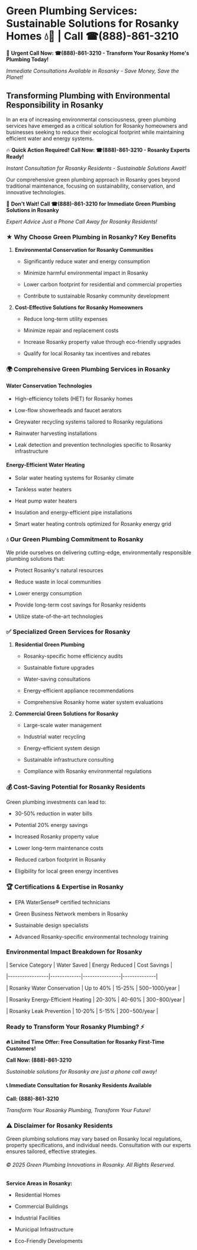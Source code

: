 # Green Plumbing Services: Sustainable Solutions for Rosanky Homes 💧🌿 | Call ☎(888)-861-3210

🚨 **Urgent Call Now: ☎(888)-861-3210 - Transform Your Rosanky Home's Plumbing Today!**
*Immediate Consultations Available in Rosanky - Save Money, Save the Planet!*

## Transforming Plumbing with Environmental Responsibility in Rosanky

In an era of increasing environmental consciousness, green plumbing services have emerged as a critical solution for Rosanky homeowners and businesses seeking to reduce their ecological footprint while maintaining efficient water and energy systems. 

🔥 **Quick Action Required! Call Now: ☎(888)-861-3210 - Rosanky Experts Ready!**
*Instant Consultation for Rosanky Residents - Sustainable Solutions Await!*

Our comprehensive green plumbing approach in Rosanky goes beyond traditional maintenance, focusing on sustainability, conservation, and innovative technologies.

🚨 **Don't Wait! Call ☎(888)-861-3210 for Immediate Green Plumbing Solutions in Rosanky**
*Expert Advice Just a Phone Call Away for Rosanky Residents!*

### ★ Why Choose Green Plumbing in Rosanky? Key Benefits

1. **Environmental Conservation for Rosanky Communities** 
   - Significantly reduce water and energy consumption
   - Minimize harmful environmental impact in Rosanky
   - Lower carbon footprint for residential and commercial properties
   - Contribute to sustainable Rosanky community development

2. **Cost-Effective Solutions for Rosanky Homeowners** 
   - Reduce long-term utility expenses
   - Minimize repair and replacement costs
   - Increase Rosanky property value through eco-friendly upgrades
   - Qualify for local Rosanky tax incentives and rebates

### 🌍 Comprehensive Green Plumbing Services in Rosanky

#### Water Conservation Technologies
- High-efficiency toilets (HET) for Rosanky homes
- Low-flow showerheads and faucet aerators
- Greywater recycling systems tailored to Rosanky regulations
- Rainwater harvesting installations
- Leak detection and prevention technologies specific to Rosanky infrastructure

#### Energy-Efficient Water Heating
- Solar water heating systems for Rosanky climate
- Tankless water heaters
- Heat pump water heaters
- Insulation and energy-efficient pipe installations
- Smart water heating controls optimized for Rosanky energy grid

### 💧 Our Green Plumbing Commitment to Rosanky

We pride ourselves on delivering cutting-edge, environmentally responsible plumbing solutions that:
- Protect Rosanky's natural resources
- Reduce waste in local communities
- Lower energy consumption
- Provide long-term cost savings for Rosanky residents
- Utilize state-of-the-art technologies

### ✅ Specialized Green Services for Rosanky

1. **Residential Green Plumbing**
   - Rosanky-specific home efficiency audits
   - Sustainable fixture upgrades
   - Water-saving consultations
   - Energy-efficient appliance recommendations
   - Comprehensive Rosanky home water system evaluations

2. **Commercial Green Solutions for Rosanky**
   - Large-scale water management
   - Industrial water recycling
   - Energy-efficient system design
   - Sustainable infrastructure consulting
   - Compliance with Rosanky environmental regulations

### 💰 Cost-Saving Potential for Rosanky Residents

Green plumbing investments can lead to:
- 30-50% reduction in water bills
- Potential 20% energy savings
- Increased Rosanky property value
- Lower long-term maintenance costs
- Reduced carbon footprint in Rosanky
- Eligibility for local green energy incentives

### 🏆 Certifications & Expertise in Rosanky

- EPA WaterSense® certified technicians
- Green Business Network members in Rosanky
- Sustainable design specialists
- Advanced Rosanky-specific environmental technology training

### Environmental Impact Breakdown for Rosanky

| Service Category | Water Saved | Energy Reduced | Cost Savings |
|-----------------|-------------|----------------|--------------|
| Rosanky Water Conservation | Up to 40% | 15-25% | $500-$1000/year |
| Rosanky Energy-Efficient Heating | 20-30% | 40-60% | $300-$800/year |
| Rosanky Leak Prevention | 10-20% | 5-15% | $200-$500/year |

### Ready to Transform Your Rosanky Plumbing? ⚡

**🔥 Limited Time Offer: Free Consultation for Rosanky First-Time Customers!**

**Call Now: (888)-861-3210**
*Sustainable solutions for Rosanky are just a phone call away!*

#### 📞 Immediate Consultation for Rosanky Residents Available

**Call: (888)-861-3210**
*Transform Your Rosanky Plumbing, Transform Your Future!*

### ⚠️ Disclaimer for Rosanky Residents

Green plumbing solutions may vary based on Rosanky local regulations, property specifications, and individual needs. Consultation with our experts ensures tailored, effective strategies.

###### © 2025 Green Plumbing Innovations in Rosanky. All Rights Reserved.

**Service Areas in Rosanky:** 
- Residential Homes
- Commercial Buildings
- Industrial Facilities
- Municipal Infrastructure
- Eco-Friendly Developments